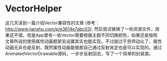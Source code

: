 # VectorHelper
这几天读到一篇介绍Vector兼容性的文章
(参考：http://www.jianshu.com/p/e3614e7abc03),
然后尝试替换了一些资源文件，效果还不错，但是App里有一些Vector需要根据主题不同切换颜色，如果还是按照文章所说的使用属性动画框架去设置其实也能实现，不过就过于劳师动众了，属性动画无非也是反射，既然属性动画能做那自己通过反射肯定也是可以实现的。通过AnimatedVectorDrawable源码，一步步反射回去，写了一个简单的封装类。
